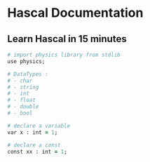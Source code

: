 # Hascal Documentation

## Learn Hascal in 15 minutes
```ruby
# import physics library from stdlib
use physics;

# DataTypes :
# - char
# - string
# - int 
# - float 
# - double 
# - bool 

# declare a variable
var x : int = 1;

# declare a const
const xx : int = 1;
```
